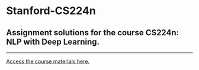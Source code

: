 # Stanford-CS224n

## Assignment solutions for the course CS224n: NLP with Deep Learning.
---
<a href="http://web.stanford.edu/class/cs224n/syllabus.html">Access the course materials here.</a>
